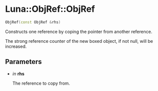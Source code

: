# Luna::ObjRef::ObjRef

```c++
ObjRef(const ObjRef &rhs)
```

Constructs one reference by coping the pointer from another reference. 

The strong reference counter of the new boxed object, if not null, will be increased. 

## Parameters
* *in* **rhs**

    The reference to copy from. 

